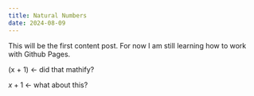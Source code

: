 ```yaml
---
title: Natural Numbers
date: 2024-08-09
---
```


This will be the first content post. For now I am still learning how to work with Github Pages. 

\(x + 1\) <- did that mathify?

$x + 1$ <- what about this? 